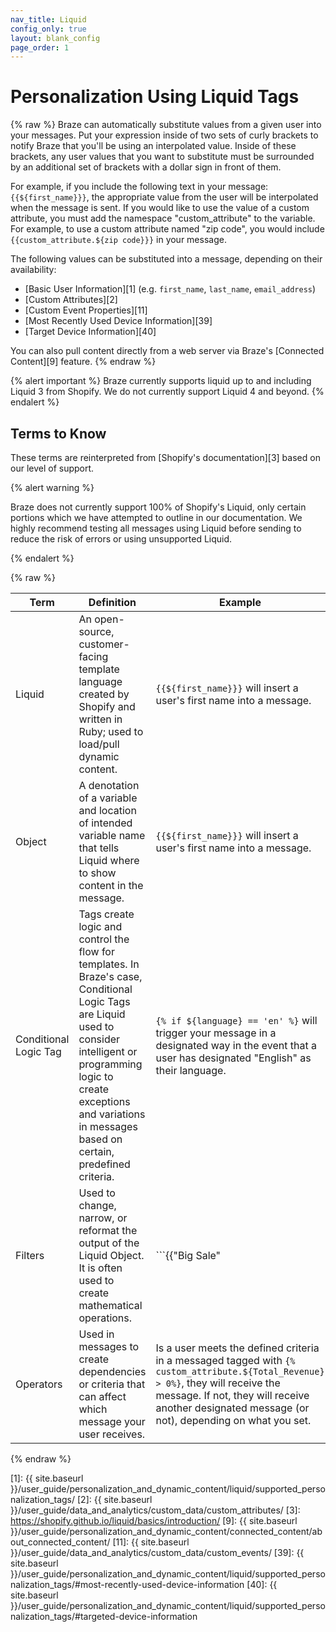 ```yaml
---
nav_title: Liquid
config_only: true
layout: blank_config
page_order: 1
---
```


# Personalization Using Liquid Tags

{% raw %}
Braze can automatically substitute values from a given user into your messages. Put your expression inside of two sets of curly brackets to notify Braze that you'll be using an interpolated value. Inside of these brackets, any user values that you want to substitute must be surrounded by an additional set of brackets with a dollar sign in front of them.

For example, if you include the following text in your message: `{{${first_name}}}`, the appropriate value from the user will be interpolated when the message is sent. If you would like to use the value of a custom attribute, you must add the namespace "custom_attribute" to the variable. For example, to use a custom attribute named "zip code", you would include `{{custom_attribute.${zip code}}}` in your message.

The following values can be substituted into a message, depending on their availability:

- [Basic User Information][1] (e.g. `first_name`, `last_name`, `email_address`)
- [Custom Attributes][2]
- [Custom Event Properties][11]
- [Most Recently Used Device Information][39]
- [Target Device Information][40]

You can also pull content directly from a web server via Braze's [Connected Content][9] feature.
{% endraw %}

{% alert important %}
Braze currently supports liquid up to and including Liquid 3 from Shopify. We do not currently support Liquid 4 and beyond.
{% endalert %}

## Terms to Know

These terms are reinterpreted from [Shopify's documentation][3] based on our level of support.

{% alert warning %}

Braze does not currently support 100% of Shopify's Liquid, only certain portions which we have attempted to outline in our documentation. We highly recommend testing all messages using Liquid before sending to reduce the risk of errors or using unsupported Liquid.

{% endalert %}

{% raw %}

| Term | Definition | Example |  
|---|---|---|
| Liquid | An open-source, customer-facing template language created by Shopify and written in Ruby; used to load/pull dynamic content. | `{{${first_name}}}` will insert a user's first name into a message. |
| Object | A denotation of a variable and location of intended variable name that tells Liquid where to show content in the message. | `{{${first_name}}}` will insert a user's first name into a message. |
| Conditional Logic Tag | Tags create logic and control the flow for templates. In Braze's case, Conditional Logic Tags are Liquid used to consider intelligent or programming logic to create exceptions and variations in messages based on certain, predefined criteria. | ```{% if ${language} == 'en' %}``` will trigger your message in a designated way in the event that a user has designated "English" as their language. |
| Filters | Used to change, narrow, or reformat the output of the Liquid Object. It is often used to create mathematical operations. |  ```{{"Big Sale" | upcase}}``` will cause the words "Big Sale" to appear as "BIG SALE" in the message. |
| Operators | Used in messages to create dependencies or criteria that can affect which message your user receives. | Is a user meets the defined criteria in a messaged tagged with `{% custom_attribute.${Total_Revenue} > 0%}`, they will receive the message. If not, they will receive another designated message (or not), depending on what you set. |

{% endraw %}

[1]: {{ site.baseurl }}/user_guide/personalization_and_dynamic_content/liquid/supported_personalization_tags/
[2]: {{ site.baseurl }}/user_guide/data_and_analytics/custom_data/custom_attributes/
[3]: https://shopify.github.io/liquid/basics/introduction/
[9]: {{ site.baseurl }}/user_guide/personalization_and_dynamic_content/connected_content/about_connected_content/
[11]: {{ site.baseurl }}/user_guide/data_and_analytics/custom_data/custom_events/
[39]: {{ site.baseurl }}/user_guide/personalization_and_dynamic_content/liquid/supported_personalization_tags/#most-recently-used-device-information
[40]: {{ site.baseurl }}/user_guide/personalization_and_dynamic_content/liquid/supported_personalization_tags/#targeted-device-information
